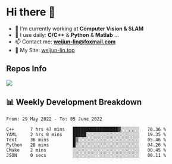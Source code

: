 # Hi there 👋

<!--
**Weijun-Lin/Weijun-Lin** is a ✨ _special_ ✨ repository because its `README.md` (this file) appears on your GitHub profile.

Here are some ideas to get you started:

- 🔭 I’m currently working on ...
- 🌱 I’m currently learning ...
- 👯 I’m looking to collaborate on ...
- 🤔 I’m looking for help with ...
- 💬 Ask me about ...
- 📫 How to reach me: ...
- 😄 Pronouns: ...
- ⚡ Fun fact: ...
-->

- 🏢 I'm currently working at **Computer Vision & SLAM**
- 🚀 I use daily: **C/C++** & **Python** & **Matlab** ...
- 📫 Contact me: **weijun-lin@foxmail.com**
- 🔗 My Site: [weijun-lin.top](https://weijun-lin.top/p)

  

## Repos Info
![](https://github-readme-stats.vercel.app/api?username=Weijun-Lin&theme=cobalt)

## 📊 Weekly Development Breakdown

<!--START_SECTION:waka-->

```text
From: 29 May 2022 - To: 05 June 2022

C++      7 hrs 47 mins   █████████████████▓░░░░░░░   70.36 %
YAML     2 hrs 8 mins    █████░░░░░░░░░░░░░░░░░░░░   19.35 %
Text     36 mins         █▒░░░░░░░░░░░░░░░░░░░░░░░   05.46 %
Python   28 mins         █░░░░░░░░░░░░░░░░░░░░░░░░   04.26 %
CMake    2 mins          ░░░░░░░░░░░░░░░░░░░░░░░░░   00.45 %
JSON     0 secs          ░░░░░░░░░░░░░░░░░░░░░░░░░   00.11 %
```

<!--END_SECTION:waka-->
